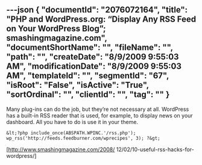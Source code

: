 ---json
{
  "documentId": "2076072164",
  "title": "PHP and WordPress.org: “Display Any RSS Feed on Your WordPress Blog”; smashingmagazine.com",
  "documentShortName": "",
  "fileName": "",
  "path": "",
  "createDate": "8/9/2009 9:55:03 AM",
  "modificationDate": "8/9/2009 9:55:03 AM",
  "templateId": "",
  "segmentId": "67",
  "isRoot": "False",
  "isActive": "True",
  "sortOrdinal": "",
  "clientId": "",
  "tag": ""
}
---

Many plug-ins can do the job, but they’re not necessary at all. WordPress has a built-in RSS reader that is used, for example, to display news on your dashboard. All you have to do is use it in your theme.

    &lt;?php include_once(ABSPATH.WPINC.'/rss.php');
    wp_rss('http://feeds.feedburner.com/wprecipes', 3); ?&gt;

[http://www.smashingmagazine.com/2008/
    12/02/10-useful-rss-hacks-for-wordpress/]
